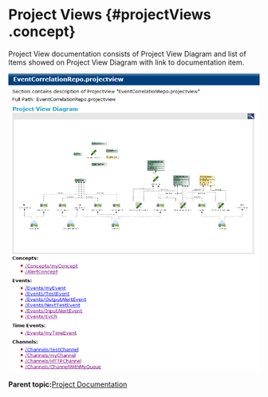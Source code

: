 # Project Views {#projectViews .concept}

Project View documentation consists of Project View Diagram and list of Items showed on Project View Diagram with link to documentation item.

![Project View documentation](img/projectView.png "Project View documentation")

**Parent topic:**[Project Documentation](../../../modules/bebe/output/ProjectDocumentation.md)


